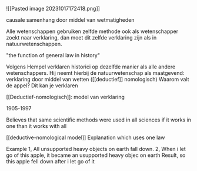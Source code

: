 ![[Pasted image 20231017172418.png]]

causale samenhang door middel van wetmatigheden


Alle wetenschappen gebruiken zelfde methode
ook als wetenschapper zoekt naar verklaring, dan moet dit zelfde verklaring zijn als in natuurwetenschappen.

"the function of general law in history"

Volgens Hempel verklaren historici op dezelfde manier als alle andere wetenschappers.
Hij neemt hierbij de natuurwetenschap als maatgevend: verklaring door middel van wetten ([[deductief]] nomologisch)
Waarom valt de appel?
	Dit kan je verklaren


[[Deductief-nomologisch]]: model van verklaring

1905-1997


Believes that same scientific methods were used in all sciences
if it works in one than it works with all

[[deductive-nomological model]] 
Explanation which uses one law

Example
1, All unsupported heavy objects on earth fall down.
2, When i let go of this apple, it became an usupported heavy objec on earth
Result, so this apple fell down after i let go of it